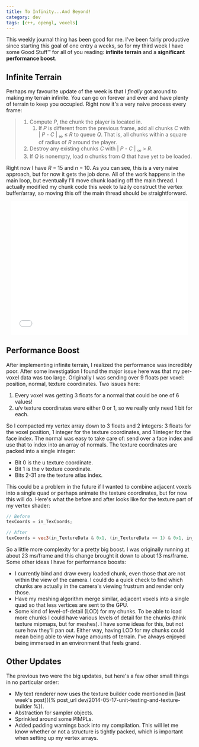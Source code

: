 ```yaml
---
title: To Infinity...And Beyond!
category: dev
tags: [c++, opengl, voxels]
---
```

This weekly journal thing has been good for me. I've been fairly productive
since starting this goal of one entry a weeks, so for my third week I have some
Good Stuff&trade; for all of you reading: __infinite terrain__ and a
__significant performance boost__.


## Infinite Terrain

Perhaps my favourite update of the week is that I _finally_ got around to
making my terrain infinite. You can go on forever and ever and have plenty of
terrain to keep you occupied. Right now it's a very naive process every frame:

> 1. Compute _P_, the chunk the player is located in.
>    1. If _P_ is different from the previous frame, add all chunks _C_ with
>       | _P_ - _C_ | <sub>&infin;</sub> &le; _R_ to queue _Q_. That is, all
>       chunks within a square of radius of _R_ around the player.
> 2. Destroy any existing chunks _C_ with | _P_ - _C_ | <sub>&infin;</sub> &gt; _R_.
> 3. If _Q_ is nonempty, load _n_ chunks from _Q_ that have yet to be loaded.

Right now I have _R_ = 15 and _n_ = 10. As you can see, this is a very naive
approach, but for now it gets the job done. All of the work happens in the main
loop, but eventually I'll move chunk loading off the main thread. I actually
modified my chunk code this week to lazily construct the vertex buffer/array,
so moving this off the main thread should be straightforward.

<p style="text-align: center">
<iframe width="480" height="360" src="//www.youtube.com/embed/OWC8R2P4TH4" frameborder="0" allowfullscreen></iframe>
</p>

## Performance Boost

After implementing infinite terrain, I realized the performance was incredibly
poor. After some investigation I found the major issue here was that my
per-voxel data was too large. Originally I was sending over 9 floats per voxel:
position, normal, texture coordinates. Two issues here:

1. Every voxel was getting 3 floats for a normal that could be one of 6 values!
2. u/v texture coordinates were either 0 or 1, so we really only need 1 bit
   for each.

So I compacted my vertex array down to 3 floats and 2 integers: 3 floats for the
voxel position, 1 integer for the texture coordinates, and 1 integer for the
face index. The normal was easy to take care of: send over a face index and use
that to index into an array of normals. The texture coordinates are packed into
a single integer:

* Bit 0 is the u texture coordinate.
* Bit 1 is the v texture coordinate.
* Bits 2-31 are the texture atlas index.

This could be a problem in the future if I wanted to combine adjacent voxels
into a single quad or perhaps animate the texture coordinates, but for now this
will do. Here's what the before and after looks like for the texture part of my
vertex shader:

```glsl
// Before
texCoords = in_TexCoords;

// After
texCoords = vec3(in_TextureData & 0x1, (in_TextureData >> 1) & 0x1, in_TextureData >> 2);
```

So a little more complexity for a pretty big boost. I was originally running at
about 23 ms/frame and this change brought it down to about 13 ms/frame. Some
other ideas I have for performance boosts:

* I currently bind and draw every loaded chunk, even those that are not within
  the view of the camera. I could do a quick check to find which chunks are
  actually in the camera's viewing frustrum and render only those.
* Have my meshing algorithm merge similar, adjacent voxels into a single quad
  so that less vertices are sent to the GPU.
* Some kind of level-of-detail (LOD) for my chunks. To be able to load more
  chunks I could have various levels of detail for the chunks (think texture
  mipmaps, but for meshes).  I have some ideas for this, but not sure how
  they'll pan out. Either way, having LOD for my chunks could mean being able
  to view huge amounts of terrain. I've always enjoyed being immersed in an
  environment that feels grand.

## Other Updates

The previous two were the big updates, but here's a few other small things in no
particular order:

* My text renderer now uses the texture builder code mentioned in
  [last week's post]({% post_url dev/2014-05-17-unit-testing-and-texture-builder %}).
* Abstraction for sampler objects.
* Sprinkled around some PIMPLs.
* Added padding warnings back into my compilation. This will let me know whether
  or not a structure is tightly packed, which is important when setting up my
  vertex arrays.
